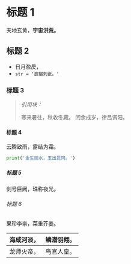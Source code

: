 # 标题 1

天地玄黄，**宇宙洪荒。**

## 标题 2

- 日月盈昃，
- `str = '辰宿列张。'`

### 标题 3

> *引用块：*
>
> 寒来暑往，秋收冬藏。
> 闰余成岁，律吕调阳。

#### 标题 4

云腾致雨，露结为霜。

```python
print('金生丽水，玉出昆冈。')
```

##### 标题 5

剑号巨阙，珠称夜光。

###### 标题 6

果珍李柰，菜重芥姜。

| 海咸河淡， | 鳞潜羽翔。 |
| :--------: | :--------: |
| 龙师火帝， | 鸟官人皇。 |

